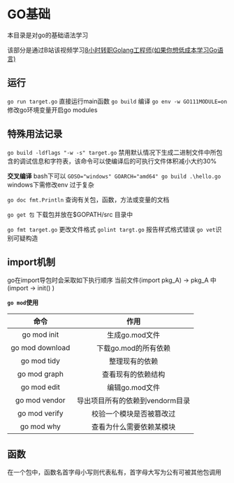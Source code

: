 # GO基础
本目录是对go的基础语法学习

该部分是通过B站该视频学习[8小时转职Golang工程师(如果你想低成本学习Go语言)](https://www.bilibili.com/video/BV1gf4y1r79E)

## 运行
`go run target.go` 直接运行main函数
`go build` 编译
`go env -w GO111MODULE=on` 修改go环境变量开启go modules

## 特殊用法记录

`go build -ldflags "-w -s" target.go` 禁用默认情况下生成二进制文件中所包含的调试信息和字符表，该命令可以使编译后的可执行文件体积减小大约30%

**交叉编译**
bash下可以 `GOSO="windows" GOARCH="amd64" go build .\hello.go`
windows下需修改env 过于复杂

`go doc fmt.Println` 查询有关包，函数，方法或变量的文档

`go get 包` 下载包并放在$GOPATH/src 目录中

`go fmt target.go` 更改文件格式 `golint targt.go` 报告样式格式错误  `go vet`识别可疑构造


## import机制
go在import导包时会采取如下执行顺序
当前文件(import pkg_A) -> pkg_A 中(import -> init() )

**`go mod`使用**

|命令|作用|
|:-:|:-:|
|go mod init|生成go.mod文件|
|go mod download|下载go.mod的所有依赖|
|go mod tidy|整理现有的依赖|
|go mod graph|查看现有的依赖结构|
|go mod edit|编辑go.mod文件|
|go mod vendor|导出项目所有的依赖到vendorm目录|
|go mod verify|校验一个模块是否被篡改过|
|go mod why|查看为什么需要依赖某模块|


## 函数
在一个包中，函数名首字母小写则代表私有，首字母大写为公有可被其他包调用